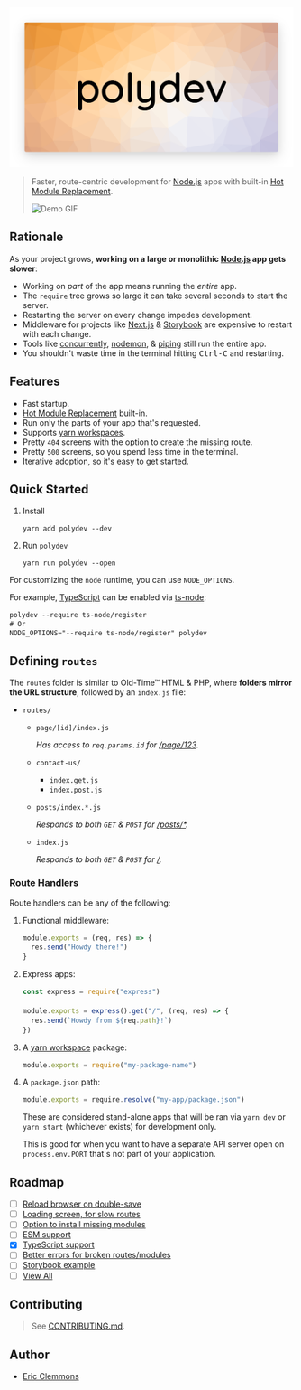 ![polydev](/logo.png)

> Faster, route-centric development for [Node.js][node] apps with built-in
> [Hot Module Replacement][hmr].
>
> ![Demo GIF](/polydev.gif)

## Rationale

As your project grows, **working on a large or monolithic [Node.js][node] app gets slower**:

- Working on _part_ of the app means running the _entire_ app.
- The `require` tree grows so large it can take several seconds to start the server.
- Restarting the server on every change impedes development.
- Middleware for projects like [Next.js][next] & [Storybook][storybook] are expensive
  to restart with each change.
- Tools like [concurrently][concurrently], [nodemon][nodemon], & [piping][piping] still
  run the entire app.
- You shouldn't waste time in the terminal hitting <kbd>Ctrl-C</kbd> and restarting.

## Features

- Fast startup.
- [Hot Module Replacement][hmr] built-in.
- Run only the parts of your app that's requested.
- Supports [yarn workspaces][workspaces].
- Pretty `404` screens with the option to create the missing route.
- Pretty `500` screens, so you spend less time in the terminal.
- Iterative adoption, so it's easy to get started.

## Quick Started

1. Install

   ```shell
   yarn add polydev --dev
   ```

2. Run `polydev`

   ```shell
   yarn run polydev --open
   ```

For customizing the `node` runtime, you can use `NODE_OPTIONS`.

For example, [TypeScript][typescript] can be enabled via [ts-node][ts-node]:

```shell
polydev --require ts-node/register
# Or
NODE_OPTIONS="--require ts-node/register" polydev
```

## Defining `routes`

The `routes` folder is similar to Old-Time&trade; HTML & PHP, where
**folders mirror the URL structure**, followed by an `index.js` file:

- `routes/`

  - `page/[id]/index.js`

    _Has access to `req.params.id` for [/page/123](http://localhost:3000/page/123)._

  - `contact-us/`

    - `index.get.js`
    - `index.post.js`

  - `posts/index.*.js`

    _Responds to both `GET` & `POST` for [/posts/\*](http://localhost:3000/posts)._

  - `index.js`

    _Responds to both `GET` & `POST` for [/](http://localhost:3000/)._

### Route Handlers

Route handlers can be any of the following:

1. Functional middleware:

   ```js
   module.exports = (req, res) => {
     res.send("Howdy there!")
   }
   ```

2. Express apps:

   ```js
   const express = require("express")

   module.exports = express().get("/", (req, res) => {
     res.send(`Howdy from ${req.path}!`)
   })
   ```

3. A [yarn workspace][workspaces] package:

   ```js
   module.exports = require("my-package-name")
   ```

4. A `package.json` path:

   ```js
   module.exports = require.resolve("my-app/package.json")
   ```

   These are considered stand-alone apps that will be ran via `yarn dev` or `yarn start` (whichever exists) for development only.

   This is good for when you want to have a separate API server open on `process.env.PORT` that's not part of your application.

## Roadmap

- [ ] [Reload browser on double-save](/../../issues/1)
- [ ] [Loading screen, for slow routes](/../../issues/2)
- [ ] [Option to install missing modules](/../../issues/3)
- [ ] [ESM support](/../../issues/4)
- [x] [TypeScript support](/../../issues/5)
- [ ] [Better errors for broken routes/modules](/../../issues/6)
- [ ] [Storybook example](/../../issues/7)
- [ ] [View All][issues]

## Contributing

> See [CONTRIBUTING.md](/CONTRIBUTING.md).

## Author

- [Eric Clemmons][twitter]

[concurrently]: https://github.com/kimmobrunfeldt/concurrently
[hmr]: https://github.com/sidorares/hot-module-replacement
[issues]: https://github.com/ericclemmons/polydev/issues?q=is%3Aissue+is%3Aopen+sort%3Aupdated-desc
[next]: https://github.com/zeit/next.js/
[node]: https://nodejs.org/
[nodemon]: https://github.com/remy/nodemon
[piping]: https://www.npmjs.com/package/piping
[storybook]: https://github.com/storybooks/storybook
[ts-node]: https://github.com/TypeStrong/ts-node
[typescript]: https://www.typescriptlang.org/
[twitter]: https://twitter.com/ericclemmons
[workspaces]: https://yarnpkg.com/en/docs/workspaces
